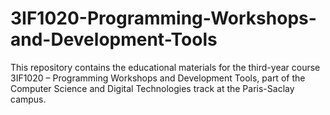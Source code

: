 # 3IF1020-Programming-Workshops-and-Development-Tools
This repository contains the educational materials for the third-year course 3IF1020 – Programming Workshops and Development Tools, part of the Computer Science and Digital Technologies track at the Paris-Saclay campus.
